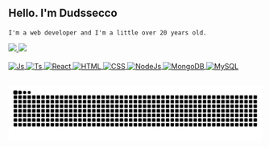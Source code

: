 ## Hello. I'm Dudssecco 

```
I'm a web developer and I'm a little over 20 years old. 
```
<div>
    <a href="https://github.com/dudssecco">
    <img width="495" heigth="180em" src="https://github-readme-streak-stats.herokuapp.com/?user=dudssecco&theme=tokyonight&hide_border=true" />
    <img width="420" heigth="150em" src="https://github-readme-stats.vercel.app/api/top-langs/?username=dudssecco&theme=tokyonight&hide_border=true&include_all_commits=false&count_private=false&layout=compact" />
</div>

<div style="display: inline_block"><br>
    <img align="center" alt="Js" heigth="30" width="40" src="https://cdn.jsdelivr.net/gh/devicons/devicon@latest/icons/javascript/javascript-plain.svg" />
    <img align="center" alt="Ts" heigth="30" width="40" src="https://cdn.jsdelivr.net/gh/devicons/devicon@latest/icons/typescript/typescript-plain.svg" />
    <img align="center" alt="React" heigth="30" width="40" src="https://cdn.jsdelivr.net/gh/devicons/devicon@latest/icons/react/react-original.svg" />
    <img align="center" alt="HTML" heigth="30" width="40" src="https://cdn.jsdelivr.net/gh/devicons/devicon@latest/icons/html5/html5-original.svg" />
    <img align="center" alt="CSS" heigth="30" width="40" src="https://cdn.jsdelivr.net/gh/devicons/devicon@latest/icons/css3/css3-original.svg" />
    <img align="center" alt="NodeJs" heigth="30" width="40" src="https://cdn.jsdelivr.net/gh/devicons/devicon@latest/icons/nodejs/nodejs-original.svg" />
    <img align="center" alt="MongoDB" heigth="30" width="40" src="https://cdn.jsdelivr.net/gh/devicons/devicon@latest/icons/mongodb/mongodb-original.svg" />
    <img align="center" alt="MySQL" heigth="30" width="40" src="https://cdn.jsdelivr.net/gh/devicons/devicon@latest/icons/mysql/mysql-original.svg" />
</div>

##

<picture>
  <source media="(prefers-color-scheme: dark)" srcset="https://raw.githubusercontent.com/dudssecco/dudssecco/output/github-contribution-grid-snake-dark.svg">
  <source media="(prefers-color-scheme: light)" srcset="https://raw.githubusercontent.com/dudssecco/dudssecco/output/github-contribution-grid-snake.svg">
  <img alt="github contribution grid snake animation" src="https://raw.githubusercontent.com/dudssecco/dudssecco/output/github-contribution-grid-snake.svg">
</picture>
